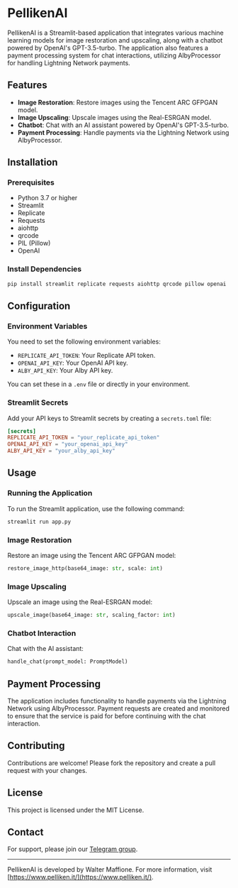 # PellikenAI

PellikenAI is a Streamlit-based application that integrates various machine learning models for image restoration and upscaling, along with a chatbot powered by OpenAI's GPT-3.5-turbo. The application also features a payment processing system for chat interactions, utilizing AlbyProcessor for handling Lightning Network payments.

## Features

- **Image Restoration**: Restore images using the Tencent ARC GFPGAN model.
- **Image Upscaling**: Upscale images using the Real-ESRGAN model.
- **Chatbot**: Chat with an AI assistant powered by OpenAI's GPT-3.5-turbo.
- **Payment Processing**: Handle payments via the Lightning Network using AlbyProcessor.

## Installation

### Prerequisites

- Python 3.7 or higher
- Streamlit
- Replicate
- Requests
- aiohttp
- qrcode
- PIL (Pillow)
- OpenAI

### Install Dependencies

```bash
pip install streamlit replicate requests aiohttp qrcode pillow openai
```

## Configuration

### Environment Variables

You need to set the following environment variables:

- `REPLICATE_API_TOKEN`: Your Replicate API token.
- `OPENAI_API_KEY`: Your OpenAI API key.
- `ALBY_API_KEY`: Your Alby API key.

You can set these in a `.env` file or directly in your environment.

### Streamlit Secrets

Add your API keys to Streamlit secrets by creating a `secrets.toml` file:

```toml
[secrets]
REPLICATE_API_TOKEN = "your_replicate_api_token"
OPENAI_API_KEY = "your_openai_api_key"
ALBY_API_KEY = "your_alby_api_key"
```

## Usage

### Running the Application

To run the Streamlit application, use the following command:

```bash
streamlit run app.py
```

### Image Restoration

Restore an image using the Tencent ARC GFPGAN model:

```python
restore_image_http(base64_image: str, scale: int)
```

### Image Upscaling

Upscale an image using the Real-ESRGAN model:

```python
upscale_image(base64_image: str, scaling_factor: int)
```

### Chatbot Interaction

Chat with the AI assistant:

```python
handle_chat(prompt_model: PromptModel)
```

## Payment Processing

The application includes functionality to handle payments via the Lightning Network using AlbyProcessor. Payment requests are created and monitored to ensure that the service is paid for before continuing with the chat interaction.

## Contributing

Contributions are welcome! Please fork the repository and create a pull request with your changes.

## License

This project is licensed under the MIT License.

## Contact

For support, please join our [Telegram group](https://t.me/+84Fwhhg3VyU3Mjdk).

---

PellikenAI is developed by Walter Maffione. For more information, visit [https://www.pelliken.it/](https://www.pelliken.it/).

